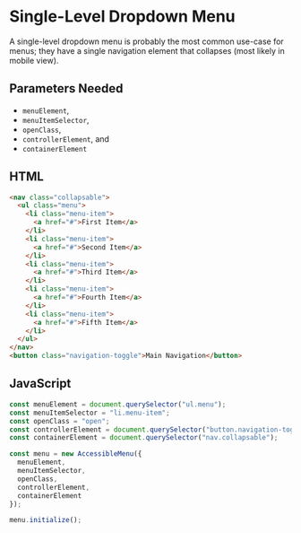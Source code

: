 # Single-Level Dropdown Menu

A single-level dropdown menu is probably the most common use-case for menus; they have a single navigation element that collapses (most likely in mobile view).

## Parameters Needed

* `menuElement`,
* `menuItemSelector`,
* `openClass`,
* `controllerElement`, and
* `containerElement`

## HTML

```html
<nav class="collapsable">
  <ul class="menu">
    <li class="menu-item">
      <a href="#">First Item</a>
    </li>
    <li class="menu-item">
      <a href="#">Second Item</a>
    </li>
    <li class="menu-item">
      <a href="#">Third Item</a>
    </li>
    <li class="menu-item">
      <a href="#">Fourth Item</a>
    </li>
    <li class="menu-item">
      <a href="#">Fifth Item</a>
    </li>
  </ul>
</nav>
<button class="navigation-toggle">Main Navigation</button>
```

## JavaScript

```jsx
const menuElement = document.querySelector("ul.menu");
const menuItemSelector = "li.menu-item";
const openClass = "open";
const controllerElement = document.querySelector("button.navigation-toggle");
const containerElement = document.querySelector("nav.collapsable");

const menu = new AccessibleMenu({
  menuElement,
  menuItemSelector,
  openClass,
  controllerElement,
  containerElement
});

menu.initialize();
```
